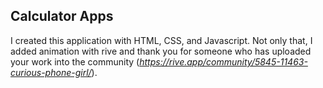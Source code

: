 ## Calculator Apps
I created this application with HTML, CSS, and Javascript. Not only that, I added animation with rive and thank you for someone who has uploaded your work into the community (*https://rive.app/community/5845-11463-curious-phone-girl/*).
